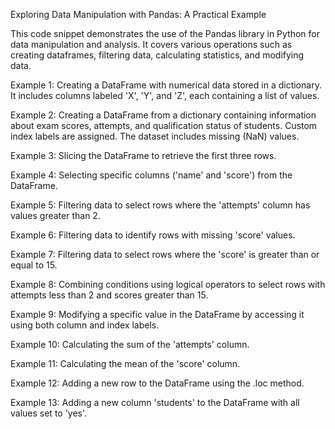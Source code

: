 Exploring Data Manipulation with Pandas: A Practical Example

This code snippet demonstrates the use of the Pandas library in Python for data manipulation and analysis. It covers various operations such as creating dataframes, filtering data, calculating statistics, and modifying data.

Example 1: Creating a DataFrame with numerical data stored in a dictionary. It includes columns labeled 'X', 'Y', and 'Z', each containing a list of values.

Example 2: Creating a DataFrame from a dictionary containing information about exam scores, attempts, and qualification status of students. Custom index labels are assigned. The dataset includes missing (NaN) values.

Example 3: Slicing the DataFrame to retrieve the first three rows.

Example 4: Selecting specific columns ('name' and 'score') from the DataFrame.

Example 5: Filtering data to select rows where the 'attempts' column has values greater than 2.

Example 6: Filtering data to identify rows with missing 'score' values.

Example 7: Filtering data to select rows where the 'score' is greater than or equal to 15.

Example 8: Combining conditions using logical operators to select rows with attempts less than 2 and scores greater than 15.

Example 9: Modifying a specific value in the DataFrame by accessing it using both column and index labels.

Example 10: Calculating the sum of the 'attempts' column.

Example 11: Calculating the mean of the 'score' column.

Example 12: Adding a new row to the DataFrame using the .loc method.

Example 13: Adding a new column 'students' to the DataFrame with all values set to 'yes'.